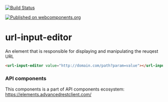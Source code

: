 [![Build Status](https://travis-ci.org/advanced-rest-client/api-url-data-model.svg?branch=stage)](https://travis-ci.org/advanced-rest-client/url-input-editor)

[![Published on webcomponents.org](https://img.shields.io/badge/webcomponents.org-published-blue.svg)](https://www.webcomponents.org/element/advanced-rest-client/url-input-editor)

# url-input-editor

An element that is responsible for displaying and manipulating the reuqest URL

<!---
```
<custom-element-demo>
  <template>
    <link rel="import" href="url-input-editor.html">
    <next-code-block></next-code-block>
  </template>
</custom-element-demo>
```
-->

```html
<url-input-editor value="http://domain.com/path?param=value"></url-input-editor>
```

### API components

This components is a part of API components ecosystem: https://elements.advancedrestclient.com/
